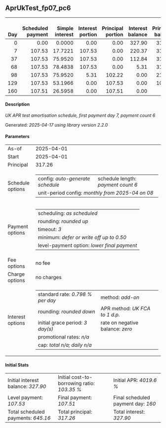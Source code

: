 <h2>AprUkTest_fp07_pc6</h2>
<table>
    <thead style="vertical-align: bottom;">
        <th style="text-align: right;">Day</th>
        <th style="text-align: right;">Scheduled payment</th>
        <th style="text-align: right;">Simple interest</th>
        <th style="text-align: right;">Interest portion</th>
        <th style="text-align: right;">Principal portion</th>
        <th style="text-align: right;">Interest balance</th>
        <th style="text-align: right;">Principal balance</th>
        <th style="text-align: right;">Total simple interest</th>
        <th style="text-align: right;">Total interest</th>
        <th style="text-align: right;">Total principal</th>
    </thead>
    <tr style="text-align: right;">
        <td class="ci00">0</td>
        <td class="ci01" style="white-space: nowrap;">0.00</td>
        <td class="ci02">0.0000</td>
        <td class="ci03">0.00</td>
        <td class="ci04">0.00</td>
        <td class="ci05">327.90</td>
        <td class="ci06">317.26</td>
        <td class="ci07">0.0000</td>
        <td class="ci08">0.00</td>
        <td class="ci09">0.00</td>
    </tr>
    <tr style="text-align: right;">
        <td class="ci00">7</td>
        <td class="ci01" style="white-space: nowrap;">107.53</td>
        <td class="ci02">17.7221</td>
        <td class="ci03">107.53</td>
        <td class="ci04">0.00</td>
        <td class="ci05">220.37</td>
        <td class="ci06">317.26</td>
        <td class="ci07">17.7221</td>
        <td class="ci08">107.53</td>
        <td class="ci09">0.00</td>
    </tr>
    <tr style="text-align: right;">
        <td class="ci00">37</td>
        <td class="ci01" style="white-space: nowrap;">107.53</td>
        <td class="ci02">75.9520</td>
        <td class="ci03">107.53</td>
        <td class="ci04">0.00</td>
        <td class="ci05">112.84</td>
        <td class="ci06">317.26</td>
        <td class="ci07">93.6742</td>
        <td class="ci08">215.06</td>
        <td class="ci09">0.00</td>
    </tr>
    <tr style="text-align: right;">
        <td class="ci00">68</td>
        <td class="ci01" style="white-space: nowrap;">107.53</td>
        <td class="ci02">78.4838</td>
        <td class="ci03">107.53</td>
        <td class="ci04">0.00</td>
        <td class="ci05">5.31</td>
        <td class="ci06">317.26</td>
        <td class="ci07">172.1580</td>
        <td class="ci08">322.59</td>
        <td class="ci09">0.00</td>
    </tr>
    <tr style="text-align: right;">
        <td class="ci00">98</td>
        <td class="ci01" style="white-space: nowrap;">107.53</td>
        <td class="ci02">75.9520</td>
        <td class="ci03">5.31</td>
        <td class="ci04">102.22</td>
        <td class="ci05">0.00</td>
        <td class="ci06">215.04</td>
        <td class="ci07">248.1100</td>
        <td class="ci08">327.90</td>
        <td class="ci09">102.22</td>
    </tr>
    <tr style="text-align: right;">
        <td class="ci00">129</td>
        <td class="ci01" style="white-space: nowrap;">107.53</td>
        <td class="ci02">53.1966</td>
        <td class="ci03">0.00</td>
        <td class="ci04">107.53</td>
        <td class="ci05">0.00</td>
        <td class="ci06">107.51</td>
        <td class="ci07">301.3066</td>
        <td class="ci08">327.90</td>
        <td class="ci09">209.75</td>
    </tr>
    <tr style="text-align: right;">
        <td class="ci00">160</td>
        <td class="ci01" style="white-space: nowrap;">107.51</td>
        <td class="ci02">26.5958</td>
        <td class="ci03">0.00</td>
        <td class="ci04">107.51</td>
        <td class="ci05">0.00</td>
        <td class="ci06">0.00</td>
        <td class="ci07">327.9024</td>
        <td class="ci08">327.90</td>
        <td class="ci09">317.26</td>
    </tr>
</table>
<h4>Description</h4>
<p><i>UK APR test amortisation schedule, first payment day 7, payment count 6</i></p>
<p>Generated: <i>2025-04-17 using library version 2.2.0</i></p>
<h4>Parameters</h4>
<table>
    <tr>
        <td>As-of</td>
        <td>2025-04-01</td>
    </tr>
    <tr>
        <td>Start</td>
        <td>2025-04-01</td>
    </tr>
    <tr>
        <td>Principal</td>
        <td>317.26</td>
    </tr>
    <tr>
        <td>Schedule options</td>
        <td>
            <table>
                <tr>
                    <td>config: <i>auto-generate schedule</i></td>
                    <td>schedule length: <i><i>payment count</i> 6</i></td>
                </tr>
                <tr>
                    <td colspan="2" style="white-space: nowrap;">unit-period config: <i>monthly from 2025-04 on 08</i></td>
                </tr>
            </table>
        </td>
    </tr>
    <tr>
        <td>Payment options</td>
        <td>
            <table>
                <tr>
                    <td>scheduling: <i>as scheduled</i></td>
                </tr>
                <tr>
                    <td>rounding: <i>rounded up</i></td>
                </tr>
                <tr>
                    <td>timeout: <i>3</i></td>
                </tr>
                <tr>
                    <td>minimum: <i>defer&nbsp;or&nbsp;write&nbsp;off&nbsp;up&nbsp;to&nbsp;0.50</i></td>
                </tr>
                <tr>
                    <td>level-payment option: <i>lower&nbsp;final&nbsp;payment</i></td>
                </tr>
            </table>
        </td>
    </tr>
    <tr>
        <td>Fee options</td>
        <td>no fee
        </td>
    </tr>
    <tr>
        <td>Charge options</td>
        <td>no charges
        </td>
    </tr>
    <tr>
        <td>Interest options</td>
        <td>
            <table>
                <tr>
                    <td>standard rate: <i>0.798 % per day</i></td>
                    <td>method: <i>add-on</i></td>
                </tr>
                <tr>
                    <td>rounding: <i>rounded down</i></td>
                    <td>APR method: <i>UK FCA to 1 d.p.</i></td>
                </tr>
                <tr>
                    <td>initial grace period: <i>3 day(s)</i></td>
                    <td>rate on negative balance: <i>zero</i></td>
                </tr>
                <tr>
                    <td colspan="2">promotional rates: <i><i>n/a</i></i></td>
                </tr>
                <tr>
                    <td colspan="2">cap: <i>total <i>n/a</i>; daily <i>n/a</i></td>
                </tr>
            </table>
        </td>
    </tr>
</table>
<h4>Initial Stats</h4>
<table>
    <tr>
        <td>Initial interest balance: <i>327.90</i></td>
        <td>Initial cost-to-borrowing ratio: <i>103.35 %</i></td>
        <td>Initial APR: <i>4019.6 %</i></td>
    </tr>
    <tr>
        <td>Level payment: <i>107.53</i></td>
        <td>Final payment: <i>107.51</i></td>
        <td>Final scheduled payment day: <i>160</i></td>
    </tr>
    <tr>
        <td>Total scheduled payments: <i>645.16</i></td>
        <td>Total principal: <i>317.26</i></td>
        <td>Total interest: <i>327.90</i></td>
    </tr>
</table>
